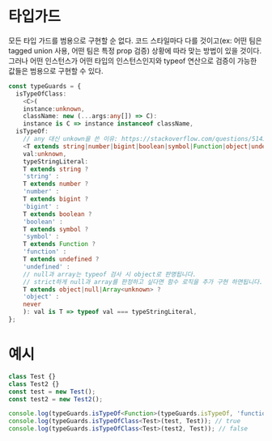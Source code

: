 # 타입가드
모든 타입 가드를 범용으로 구현할 순 없다. 코드 스타일마다 다를 것이고(ex: 어떤 팀은 tagged union 사용, 어떤 팀은 특정 prop 검증) 상황에 따라 맞는 방법이 있을 것이다.
그러나 어떤 인스턴스가 어떤 타입의 인스턴스인지와 typeof 연산으로 검증이 가능한 값들은 범용으로 구현할 수 있다.

```typescript
const typeGuards = {
  isTypeOfClass:
    <C>(
    instance:unknown,
    className: new (...args:any[]) => C):
    instance is C => instance instanceof className,
  isTypeOf:
    // any 대신 unkown을 쓴 이유: https://stackoverflow.com/questions/51439843/unknown-vs-any
    <T extends string|number|bigint|boolean|symbol|Function|object|undefined|null|Array<unknown>>(
    val:unknown,
    typeStringLiteral:
    T extends string ?
    'string' :
    T extends number ?
    'number' :
    T extends bigint ?
    'bigint' :
    T extends boolean ?
    'boolean' :
    T extends symbol ?
    'symbol' :
    T extends Function ?
    'function' :
    T extends undefined ?
    'undefined' :
    // null과 array는 typeof 검사 시 object로 판명됩니다.
    // strict하게 null과 array를 판정하고 싶다면 함수 로직을 추가 구현 하면됩니다.
    T extends object|null|Array<unknown> ?
    'object' :
    never
    ): val is T => typeof val === typeStringLiteral,
};
```
# 예시
```typescript
class Test {}
class Test2 {}
const test = new Test();
const test2 = new Test2();

console.log(typeGuards.isTypeOf<Function>(typeGuards.isTypeOf, 'function')); // true
console.log(typeGuards.isTypeOfClass<Test>(test, Test)); // true
console.log(typeGuards.isTypeOfClass<Test>(test2, Test)); // false
```
